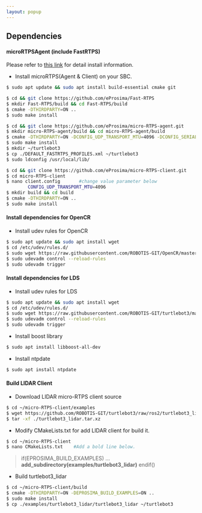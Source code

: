 ```yaml
---
layout: popup
---
```


## Dependencies
#### microRTPSAgent (include FastRTPS)
Please refer to [this link](https://micro-rtps.readthedocs.io/en/latest/installation.html) for detail install information.

- Install microRTPS(Agent & Client) on your SBC.
```bash
$ sudo apt update && sudo apt install build-essential cmake git
```
```bash
$ cd && git clone https://github.com/eProsima/Fast-RTPS
$ mkdir Fast-RTPS/build && cd Fast-RTPS/build
$ cmake -DTHIRDPARTY=ON ..
$ sudo make install
```
```bash
$ cd && git clone https://github.com/eProsima/micro-RTPS-agent.git
$ mkdir micro-RTPS-agent/build && cd micro-RTPS-agent/build
$ cmake -DTHIRDPARTY=ON -DCONFIG_UDP_TRANSPORT_MTU=4096 -DCONFIG_SERIAL_TRANSPORT_MTU=4096 ..
$ sudo make install
$ mkdir ~/turtlebot3
$ cp ./DEFAULT_FASTRTPS_PROFILES.xml ~/turtlebot3
$ sudo ldconfig /usr/local/lib/
```
```bash
$ cd && git clone https://github.com/eProsima/micro-RTPS-client.git
$ cd micro-RTPS-client
$ nano client.config       #change value parameter below
        CONFIG_UDP_TRANSPORT_MTU=4096
$ mkdir build && cd build
$ cmake -DTHIRDPARTY=ON ..
$ sudo make install
```

#### Install dependencies for OpenCR
- Install udev rules for OpenCR
```bash
$ sudo apt update && sudo apt install wget
$ cd /etc/udev/rules.d/
$ sudo wget https://raw.githubusercontent.com/ROBOTIS-GIT/OpenCR/master/99-opencr-cdc.rules
$ sudo udevadm control --reload-rules
$ sudo udevadm trigger
```

#### Install dependencies for LDS
- Install udev rules for LDS
```bash
$ sudo apt update && sudo apt install wget
$ cd /etc/udev/rules.d/
$ sudo wget https://raw.githubusercontent.com/ROBOTIS-GIT/turtlebot3/master/turtlebot3_bringup/99-turtlebot3-cdc.rules
$ sudo udevadm control --reload-rules
$ sudo udevadm trigger
```
- Install boost library
```bash
$ sudo apt install libboost-all-dev
```

- Install ntpdate
```bash
$ sudo apt install ntpdate
```

#### Build LIDAR Client
- Download LIDAR micro-RTPS client source
```bash
$ cd ~/micro-RTPS-client/examples
$ wget https://github.com/ROBOTIS-GIT/turtlebot3/raw/ros2/turtlebot3_lidar/turtlebot3_lidar.tar.xz
$ tar -xf ./turtlebot3_lidar.tar.xz
```

- Modify CMakeLists.txt for add LIDAR client for build it.
```bash
$ cd ~/micro-RTPS-client
$ nano CMakeLists.txt    #Add a bold line below.
```
> if(EPROSIMA_BUILD_EXAMPLES)
> ...
> **add_subdirectory(examples/turtlebot3_lidar)**
> endif()

- Build turtlebot3_lidar
```bash
$ cd ~/micro-RTPS-client/build
$ cmake -DTHIRDPARTY=ON -DEPROSIMA_BUILD_EXAMPLES=ON ..
$ sudo make install
$ cp ./examples/turtlebot3_lidar/turtlebot3_lidar ~/turtlebot3
```